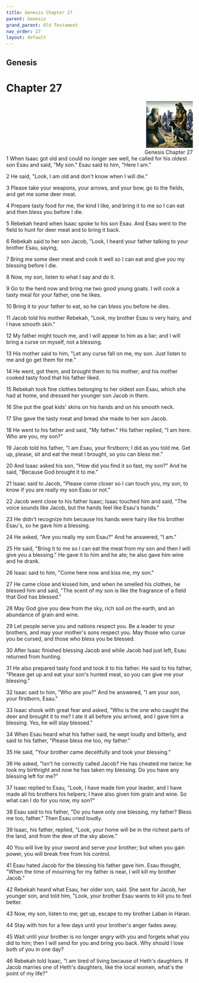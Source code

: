 ```yaml
---
title: Genesis Chapter 27
parent: Genesis
grand_parent: Old Testament
nav_order: 27
layout: default
---
```


## Genesis

# Chapter 27

<div style="clear: both; text-align: right;">
    <img src="/assets/Image/Genesis/500/27.jpg" alt="Genesis Chapter 27" class="chapter-image" style="max-width: 25%; height: auto;"/>
    <figcaption style="font-size: 14px;">Genesis Chapter 27</figcaption>
</div>
1 When Isaac got old and could no longer see well, he called for his oldest son Esau and said, "My son." Esau said to him, "Here I am."

2 He said, "Look, I am old and don't know when I will die."

3 Please take your weapons, your arrows, and your bow, go to the fields, and get me some deer meat.

4 Prepare tasty food for me, the kind I like, and bring it to me so I can eat and then bless you before I die.

5 Rebekah heard when Isaac spoke to his son Esau. And Esau went to the field to hunt for deer meat and to bring it back.

6 Rebekah said to her son Jacob, "Look, I heard your father talking to your brother Esau, saying,

7 Bring me some deer meat and cook it well so I can eat and give you my blessing before I die.

8 Now, my son, listen to what I say and do it.

9 Go to the herd now and bring me two good young goats. I will cook a tasty meal for your father, one he likes.

10 Bring it to your father to eat, so he can bless you before he dies.

11 Jacob told his mother Rebekah, "Look, my brother Esau is very hairy, and I have smooth skin."

12 My father might touch me, and I will appear to him as a liar; and I will bring a curse on myself, not a blessing.

13 His mother said to him, "Let any curse fall on me, my son. Just listen to me and go get them for me."

14 He went, got them, and brought them to his mother; and his mother cooked tasty food that his father liked.

15 Rebekah took fine clothes belonging to her oldest son Esau, which she had at home, and dressed her younger son Jacob in them.

16 She put the goat kids' skins on his hands and on his smooth neck.

17 She gave the tasty meat and bread she made to her son Jacob.

18 He went to his father and said, "My father." His father replied, "I am here. Who are you, my son?"

19 Jacob told his father, "I am Esau, your firstborn; I did as you told me. Get up, please, sit and eat the meat I brought, so you can bless me."

20 And Isaac asked his son, "How did you find it so fast, my son?" And he said, "Because God brought it to me."

21 Isaac said to Jacob, "Please come closer so I can touch you, my son, to know if you are really my son Esau or not."

22 Jacob went close to his father Isaac; Isaac touched him and said, "The voice sounds like Jacob, but the hands feel like Esau's hands."

23 He didn't recognize him because his hands were hairy like his brother Esau's, so he gave him a blessing.

24 He asked, "Are you really my son Esau?" And he answered, "I am."

25 He said, "Bring it to me so I can eat the meat from my son and then I will give you a blessing." He gave it to him and he ate; he also gave him wine and he drank.

26 Isaac said to him, "Come here now and kiss me, my son."

27 He came close and kissed him, and when he smelled his clothes, he blessed him and said, "The scent of my son is like the fragrance of a field that God has blessed."

28 May God give you dew from the sky, rich soil on the earth, and an abundance of grain and wine.

29 Let people serve you and nations respect you. Be a leader to your brothers, and may your mother's sons respect you. May those who curse you be cursed, and those who bless you be blessed.

30 After Isaac finished blessing Jacob and while Jacob had just left, Esau returned from hunting.

31 He also prepared tasty food and took it to his father. He said to his father, "Please get up and eat your son's hunted meat, so you can give me your blessing."

32 Isaac said to him, "Who are you?" And he answered, "I am your son, your firstborn, Esau."

33 Isaac shook with great fear and asked, "Who is the one who caught the deer and brought it to me? I ate it all before you arrived, and I gave him a blessing. Yes, he will stay blessed."

34 When Esau heard what his father said, he wept loudly and bitterly, and said to his father, "Please bless me too, my father."

35 He said, "Your brother came deceitfully and took your blessing."

36 He asked, "Isn't he correctly called Jacob? He has cheated me twice: he took my birthright and now he has taken my blessing. Do you have any blessing left for me?"

37 Isaac replied to Esau, "Look, I have made him your leader, and I have made all his brothers his helpers; I have also given him grain and wine. So what can I do for you now, my son?"

38 Esau said to his father, "Do you have only one blessing, my father? Bless me too, father." Then Esau cried loudly.

39 Isaac, his father, replied, "Look, your home will be in the richest parts of the land, and from the dew of the sky above."

40 You will live by your sword and serve your brother; but when you gain power, you will break free from his control.

41 Esau hated Jacob for the blessing his father gave him. Esau thought, "When the time of mourning for my father is near, I will kill my brother Jacob."

42 Rebekah heard what Esau, her older son, said. She sent for Jacob, her younger son, and told him, "Look, your brother Esau wants to kill you to feel better.

43 Now, my son, listen to me; get up, escape to my brother Laban in Haran.

44 Stay with him for a few days until your brother's anger fades away.

45 Wait until your brother is no longer angry with you and forgets what you did to him; then I will send for you and bring you back. Why should I lose both of you in one day?

46 Rebekah told Isaac, "I am tired of living because of Heth's daughters. If Jacob marries one of Heth's daughters, like the local women, what's the point of my life?"


